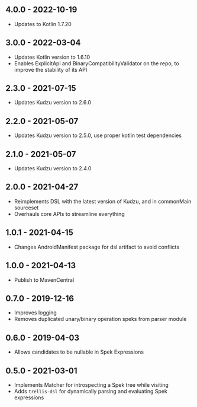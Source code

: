 ## 4.0.0 - 2022-10-19

- Updates to Kotlin 1.7.20

## 3.0.0 - 2022-03-04

- Updates Kotlin version to 1.6.10
- Enables ExplicitApi and BinaryCompatibilityValidator on the repo, to improve the stability of its API

## 2.3.0 - 2021-07-15

- Updates Kudzu version to 2.6.0

## 2.2.0 - 2021-05-07

- Updates Kudzu version to 2.5.0, use proper kotlin test dependencies

## 2.1.0 - 2021-05-07

- Updates Kudzu version to 2.4.0

## 2.0.0 - 2021-04-27

- Reimplements DSL with the latest version of Kudzu, and in commonMain sourceset
- Overhauls core APIs to streamline everything

## 1.0.1 - 2021-04-15

- Changes AndroidManifest package for dsl artifact to avoid conflicts

## 1.0.0 - 2021-04-13

- Publish to MavenCentral

## 0.7.0 - 2019-12-16

- Improves logging
- Removes duplicated unary/binary operation speks from parser module

## 0.6.0 - 2019-04-03

- Allows candidates to be nullable in Spek Expressions

## 0.5.0 - 2021-03-01

- Implements Matcher for introspecting a Spek tree while visiting
- Adds `trellis-dsl` for dynamically parsing and evaluating Spek expressions
